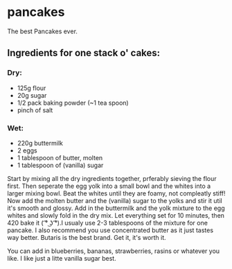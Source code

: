 # pancakes
The best Pancakes ever.


## Ingredients for one stack o' cakes:
### Dry:
 - 125g flour
 - 20g sugar
 - 1/2 pack baking powder (~1 tea spoon)
 - pinch of salt   

### Wet:
 - 220g buttermilk 
 - 2 eggs
 - 1 tablespoon of butter, molten
 - 1 tablespoon of (vanilla) sugar

Start by mixing all the dry ingredients together, prferably sieving the flour first. Then seperate the egg yolk into a small bowl and the whites into a larger mixing bowl. Beat the whites until they are foamy, not compleatly stiff! Now add the molten butter and the (vanilla) sugar to the yolks and stir it util it's smooth and glossy. Add in the buttermilk and the yolk mixture to the egg whites and slowly fold in the dry mix. Let everything set for 10 minutes, then 420 bake it ( ͡° ͜ʖ ͡°).I usualy use 2-3 tablespoons of the mixture for one pancake. I also recommend you use concentrated butter as it just tastes way better. Butaris is the best brand. Get it, it's worth it.

You can add in blueberries, bananas, strawberries, rasins or whatever you like. I like just a litte vanilla sugar best.

